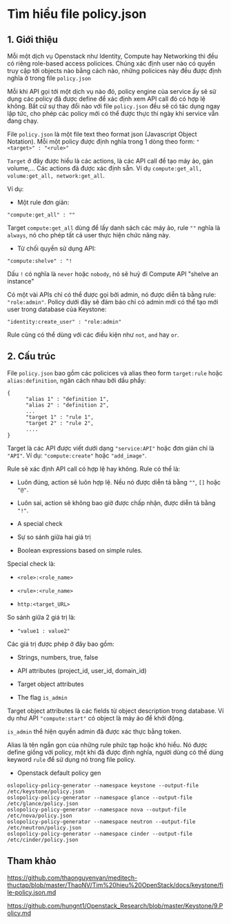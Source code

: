# Tìm hiểu file policy.json 

## 1. Giới thiệu

Mỗi một dịch vụ Openstack như Identity, Compute hay Networking thì đều có riêng role-based access policices. Chúng xác định user nào có quyền truy cập tới objects nào bằng cách nào, những policices này đều được định nghĩa ở trong file `policy.json`

Mỗi khi API gọi tới một dịch vụ nào đó, policy engine của service ấy sẽ sử dụng các policy đã được define để xác định xem API call đó có hợp lệ không. Bất cứ sự thay đổi nào với file `policy.json` đều sẽ có tác dụng ngay lập tức, cho phép các policy mới có thể được thực thi ngày khi service vẫn đang chạy.

File `policy.json` là một file text theo format json (Javascript Object Notation). Mỗi một policy được định nghĩa trong 1 dòng theo form: `"<target>" : "<rule>"`

`Target` ở đây được hiểu là các actions, là các API call để tạo máy ảo, gán volume,... Các actions đã được xác định sẵn. Ví dụ `compute:get_all, volume:get_all, network:get_all`.

Ví dụ:

- Một rule đơn giản:

```
"compute:get_all" : ""
```

Target `compute:get_all` dùng để lấy danh sách các máy ảo, rule `""` nghĩa là `always`, nó cho phép tất cả user thực hiện chức năng này.

- Từ chối quyền sử dụng API:

```
"compute:shelve" : "!
```

Dấu `!` có nghĩa là `never` hoặc `nobody`, nó sẽ huỷ đi Compute API "shelve an instance"

Có một vài APIs chỉ có thể được gọi bởi admin, nó được diễn tả bằng rule: `"role:admin"`. Policy dưới đây sẽ đảm bảo chỉ có admin mới có thể tạo mới user trong database của Keystone:

```
"identity:create_user" : "role:admin"
```

Rule cũng có thể dùng với các điều kiện như `not`, `and` hay `or`.

## 2. Cấu trúc

File `policy.json` bao gồm các policices và alias theo form `target:rule` hoặc `alias:definition`, ngăn cách nhau bởi dấu phẩy:

```
{
      "alias 1" : "definition 1",
      "alias 2" : "definition 2",
      ...
      "target 1" : "rule 1",
      "target 2" : "rule 2",
      ....
}
```

Target là các API được viết dưới dạng `"service:API"` hoặc đơn giản chỉ là `"API"`. Ví dụ: `"compute:create"` hoặc `"add_image"`.

Rule sẽ xác định API call có hợp lệ hay không. Rule có thể là:

- Luôn đúng, action sẽ luôn hợp lệ. Nếu nó được diễn tả bằng `""`, `[]` hoặc `"@"`.

- Luôn sai, action sẽ không bao giờ được chấp nhận, được diễn tả bằng `"!"`.

- A special check

- Sự so sánh giữa hai giá trị

- Boolean expressions based on simple rules.

Special check là:

- `<role>:<role_name>`

- `<rule>:<rule_name>`

- `http:<target_URL>`

So sánh giữa 2 giá trị là:

- `"value1 : value2"`

Các giá trị được phép ở đây bao gồm:

- Strings, numbers, true, false

- API attributes (project_id, user_id, domain_id)

- Target object attributes

- The flag `is_admin`

Target object attributes là các fields từ object description trong database. Ví dụ như API `"compute:start"` có object là máy ảo để khởi động.

`is_admin` thể hiện quyền admin đã được xác thực bằng token.

Alias là tên ngắn gọn của những rule phức tạp hoặc khó hiểu. Nó được define giống với policy, một khi đã được định nghĩa, người dùng có thể dùng keyword `rule` để sử dụng nó trong file policy.

- Openstack default policy gen

``` 
oslopolicy-policy-generator --namespace keystone --output-file /etc/keystone/policy.json
oslopolicy-policy-generator --namespace glance --output-file /etc/glance/policy.json
oslopolicy-policy-generator --namespace nova --output-file /etc/nova/policy.json
oslopolicy-policy-generator --namespace neutron --output-file /etc/neutron/policy.json
oslopolicy-policy-generator --namespace cinder --output-file /etc/cinder/policy.json
```

## Tham khảo

https://github.com/thaonguyenvan/meditech-thuctap/blob/master/ThaoNV/Tim%20hieu%20OpenStack/docs/keystone/file-policy.json.md

https://github.com/hungnt1/Openstack_Research/blob/master/Keystone/9.Policy.md